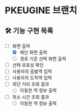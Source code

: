 # PKEUGINE 브랜치

## 🛠 기능 구현 목록

- [ ] 화면 출력
    - [x] 메인 화면 출력
    - [ ] 경로 기준 선택 화면 출력
- [ ] 선택 유효성 확인
- [ ] 사용자의 출발역 입력
- [ ] 사용자의 도착역 입력
- [ ] 최단 거리 조회 결과
    - [ ] 이동한 역 정보 출력
- [ ] 최소 시간 조회 결과
    - [ ] 이동한 역 정보 출력